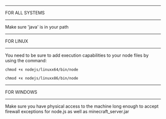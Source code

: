 ***********************
FOR ALL SYSTEMS
***********************
Make sure 'java' is in your path

***********************
FOR LINUX
***********************
You need to be sure to add execution capabilities to your node files by using the command:

	chmod +x nodejs/linuxx64/bin/node
	
	chmod +x nodejs/linuxx86/bin/node

***********************
FOR WINDOWS
***********************
Make sure you have physical access to the machine long enough to accept firewall exceptions for node.js as well as minecraft_server.jar